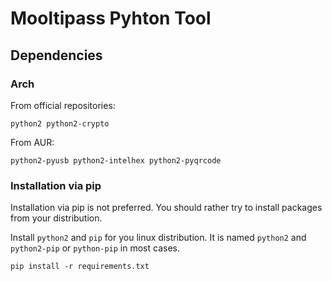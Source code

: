 # Mooltipass Pyhton Tool

## Dependencies

### Arch

From official repositories:
```
python2 python2-crypto
```

From AUR:
```
python2-pyusb python2-intelhex python2-pyqrcode
```

### Installation via pip

Installation via pip is not preferred.
You should rather try to install packages from your distribution.

Install `python2` and `pip` for you linux distribution.
It is named `python2` and `python2-pip` or `python-pip` in most cases.

```
pip install -r requirements.txt
```
